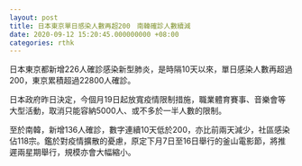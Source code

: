 ```yaml
---
layout: post
title: 日本東京單日感染人數再超200　南韓確診人數續減
date: 2020-09-12 15:20:45.000000000 +08:00
categories: rthk
---
```


日本東京都新增226人確診感染新型肺炎，是時隔10天以來，單日感染人數再超過200，東京累積超過22800人確診。

日本政府昨日決定，今個月19日起放寬疫情限制措施，職業體育賽事、音樂會等大型活動，取消只能容納5000人、或不多於一半人數的限制。

至於南韓，新增136人確診，數字連續10天低於200，亦比前兩天減少，社區感染佔118宗。鑑於對疫情擴散的憂慮，原定下月7日至16日舉行的釜山電影節，將推遲兩星期舉行，規模亦會大幅縮小。
